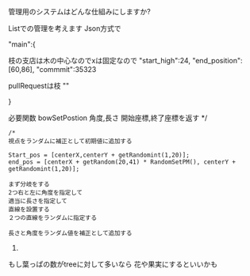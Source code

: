 管理用のシステムはどんな仕組みにしますか?

Listでの管理を考えます
Json方式で

"main":{

枝の支店は木の中心なのでxは固定なので
"start_high":24,
"end_position":[60,86],
"commmit":35323

pullRequestは枝
""


}


必要関数
    bowSetPostion
        角度,長さ
        開始座標,終了座標を返す
    */

    /*
    視点をランダムに補正として初期値に追加する
    
    Start_pos = [centerX,centerY + getRandomint(1,20)];
    end_pos = [centerX + getRandom(20,41) * RandomSetPM(), centerY + getRandomint(1,20)];

    まず分岐をする
    2つ右と左に角度を指定して
    適当に長さを指定して
    直線を設置する
    ２つの直線をランダムに指定する
    
    長さと角度をランダム値を補正として追加する

1. 
もし葉っぱの数がtreeに対して多いなら
花や果実にするといいかも


